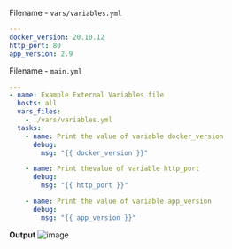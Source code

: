 Filename - `vars/variables.yml`
```yml
---
docker_version: 20.10.12
http_port: 80
app_version: 2.9
```
Filename - `main.yml`
```yml
---
- name: Example External Variables file
  hosts: all
  vars_files:
    - ./vars/variables.yml
  tasks:
    - name: Print the value of variable docker_version
      debug:
        msg: "{{ docker_version }}"

    - name: Print thevalue of variable http_port
      debug:
        msg: "{{ http_port }}"

    - name: Print the value of variable app_version
      debug:
        msg: "{{ app_version }}"

```

**Output**
![image](https://user-images.githubusercontent.com/91359308/211616615-e77ea9e6-387a-4eac-8e3d-1fda4cab0557.png)

